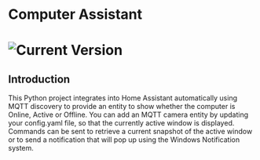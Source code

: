 # Computer Assistant

# ![Current Version](https://img.shields.io/badge/version-1.0.7-green.svg)

## Introduction

This Python project integrates into Home Assistant automatically using MQTT discovery to provide an entity to show whether the computer is Online, Active or Offline.
You can add an MQTT camera entity by updating your config.yaml file, so that the currently active window is displayed.
Commands can be sent to retrieve a current snapshot of the active window or to send a notification that will pop up using the Windows Notification system.

